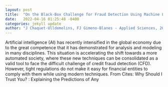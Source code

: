 ```yaml
---
layout: post
title:  "On the Black-Box Challenge for Fraud Detection Using Machine Learning (II): Nonlinear Analysis through Interpretable Autoencoders"
date:   2022-04-16 01:25:48 -0400
categories: jekyll update
author: "J Chaquet-Ulldemolins, FJ Gimeno-Blanes - Applied Sciences, 2022"
---
```

Artificial intelligence (AI) has recently intensified in the global economy due to the great competence that it has demonstrated for analysis and modeling in many disciplines. This situation is accelerating the shift towards a more automated society, where these new techniques can be consolidated as a valid tool to face the difficult challenge of credit fraud detection (CFD). However, tight regulations do not make it easy for financial entities to comply with them while using modern techniques. From Cites:   Why Should I Trust You? : Explaining the Predictions of Any